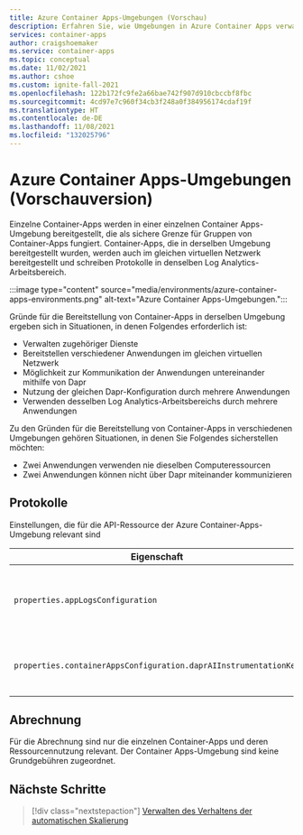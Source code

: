 ```yaml
---
title: Azure Container Apps-Umgebungen (Vorschau)
description: Erfahren Sie, wie Umgebungen in Azure Container Apps verwaltet werden.
services: container-apps
author: craigshoemaker
ms.service: container-apps
ms.topic: conceptual
ms.date: 11/02/2021
ms.author: cshoe
ms.custom: ignite-fall-2021
ms.openlocfilehash: 122b172fc9fe2a66bae742f907d910cbccbf8fbc
ms.sourcegitcommit: 4cd97e7c960f34cb3f248a0f384956174cdaf19f
ms.translationtype: HT
ms.contentlocale: de-DE
ms.lasthandoff: 11/08/2021
ms.locfileid: "132025796"
---
```

# <a name="azure-container-apps-preview-environments"></a>Azure Container Apps-Umgebungen (Vorschauversion)

Einzelne Container-Apps werden in einer einzelnen Container Apps-Umgebung bereitgestellt, die als sichere Grenze für Gruppen von Container-Apps fungiert. Container-Apps, die in derselben Umgebung bereitgestellt wurden, werden auch im gleichen virtuellen Netzwerk bereitgestellt und schreiben Protokolle in denselben Log Analytics-Arbeitsbereich.

:::image type="content" source="media/environments/azure-container-apps-environments.png" alt-text="Azure Container Apps-Umgebungen.":::

Gründe für die Bereitstellung von Container-Apps in derselben Umgebung ergeben sich in Situationen, in denen Folgendes erforderlich ist:

- Verwalten zugehöriger Dienste
- Bereitstellen verschiedener Anwendungen im gleichen virtuellen Netzwerk
- Möglichkeit zur Kommunikation der Anwendungen untereinander mithilfe von Dapr
- Nutzung der gleichen Dapr-Konfiguration durch mehrere Anwendungen
- Verwenden desselben Log Analytics-Arbeitsbereichs durch mehrere Anwendungen

Zu den Gründen für die Bereitstellung von Container-Apps in verschiedenen Umgebungen gehören Situationen, in denen Sie Folgendes sicherstellen möchten:

- Zwei Anwendungen verwenden nie dieselben Computeressourcen
- Zwei Anwendungen können nicht über Dapr miteinander kommunizieren

## <a name="logs"></a>Protokolle

Einstellungen, die für die API-Ressource der Azure Container-Apps-Umgebung relevant sind

| Eigenschaft | BESCHREIBUNG |
|---|---|
| `properties.appLogsConfiguration` | Wird zum Konfigurieren des Log Analytics-Arbeitsbereichs verwendet, in dem Protokolle für alle Apps in der Umgebung veröffentlicht werden. |
| `properties.containerAppsConfiguration.daprAIInstrumentationKey` | App Insights Instrumentierungsschlüssel, der Dapr für die Ablaufverfolgung zur Verfügung gestellt wird |

## <a name="billing"></a>Abrechnung

Für die Abrechnung sind nur die einzelnen Container-Apps und deren Ressourcennutzung relevant. Der Container Apps-Umgebung sind keine Grundgebühren zugeordnet.

## <a name="next-steps"></a>Nächste Schritte

> [!div class="nextstepaction"]
> [Verwalten des Verhaltens der automatischen Skalierung](scale-app.md)